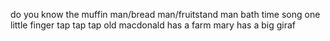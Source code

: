 do you know the muffin man/bread man/fruitstand man
bath time song
one little finger tap tap tap
old macdonald has a farm
mary has a big giraf
